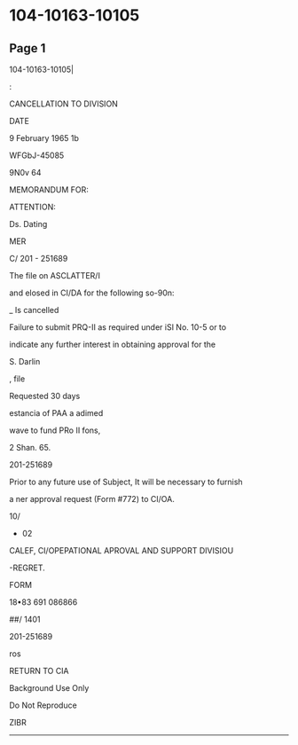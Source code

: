# 104-10163-10105

## Page 1

104-10163-10105|

:

CANCELLATION TO DIVISION

DATE

9 February 1965 1b

WFGbJ-45085

9N0v 64

MEMORANDUM FOR:

ATTENTION:

Ds. Dating

MER

C/ 201 - 251689

The file on ASCLATTER/I

and elosed in CI/DA for the following so-90n:

_ Is cancelled

Failure to submit PRQ-II as required under iSI No. 10-5 or to

indicate any further interest in obtaining approval for the

S. Darlin

, file

Requested 30 days

estancia of PAA a adimed

wave to fund PRo II fons,

2 Shan. 65.

201-251689

Prior to any future use of Subject, It will be necessary to furnish

a ner approval request (Form #772) to CI/OA.

10/

- 02

CALEF, CI/OPEPATIONAL APROVAL AND SUPPORT DIVISIOU

-REGRET.

FORM

18•83 691 086866

##/ 1401

201-251689

ros

RETURN TO CIA

Background Use Only

Do Not Reproduce

ZIBR

---

